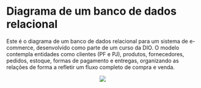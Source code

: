 # Diagrama de um banco de dados relacional
Este é o diagrama de um banco de dados relacional para um sistema de e-commerce, desenvolvido como parte de um curso da DIO. O modelo contempla entidades como clientes (PF e PJ), produtos, fornecedores, pedidos, estoque, formas de pagamento e entregas, organizando as relações de forma a refletir um fluxo completo de compra e venda.

<p align="center">
  <img src="https://github.com/user-attachments/assets/fd88c0b7-2fa5-420c-8a23-a1fc8d33ce13">
</p>

